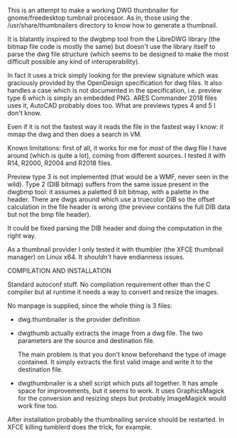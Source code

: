 This is an attempt to make a working DWG thumbnailer for
gnome/freedesktop tumbnail processor. As in, those using the
/usr/share/thumbnailers directory to know how to generate a thumbnail.

It is blatantly inspired to the dwgbmp tool from the LibreDWG library
(the bitmap file code is mostly the same) but doesn't use the library
itself to parse the dwg file structure (which seems to be designed to
make the most difficult possible any kind of interoperability).

In fact it uses a trick simply looking for the preview signature which
was graciously provided by the OpenDesign specification for dwg files.
It also handles a case which is not documented in the specification,
i.e. preview type 6 which is simply an embedded PNG. ARES Commander 2018
files uses it, AutoCAD probably does too. What are previews types 4 and
5 I don't know.

Even if it is not the fastest way it reads the file in the fastest way
I know: it mmap the dwg and then does a search in VM.

Known limitations: first of all, it works for me for *most* of the dwg
file I have around (which is quite a lot), coming from different
sources. I tested it with R14, R2000, R2004 and R2018 files.

Preview type 3 is not implemented (that would be a WMF, never seen in
the wild). Type 2 (DIB bitmap) suffers from the same issue present in
the dwgbmp tool: it assumes a paletted 8 bit bitmap, with a palette in
the header. There are dwgs around which use a truecolor DIB so the
offset calculation in the file header is wrong (the preview contains the
full DIB data but not the bmp file header).

It could be fixed parsing the DIB header and doing the computation in
the right way.

As a thumbnail provider I only tested it with thumbler (the XFCE
thumbnail manager) on Linux x64. It *shouldn't* have endianness issues.

COMPILATION AND INSTALLATION

Standard autoconf stuff. No compilation requirement other than the
C compiler but at runtime it needs a way to convert and resize the
images.

No manpage is supplied, since the whole thing is 3 files:

- dwg.thumbnailer is the provider definition

- dwgthumb actually extracts the image from a dwg file. The two
  parameters are the source and destination file.

  The main problem is that you don't know beforehand the type of image
  contained. It simply extracts the first valid image and write it to
  the destination file.

- dwgthumbnailer is a shell script which puts all together. It has ample
  space for improvements, but it seems to work. It uses GraphicsMagick
  for the conversion and resizing steps but probably ImageMagick would
  work fine too.

After installation probably the thumbnailing service should be
restarted. In XFCE killing tumblerd does the trick, for example. 

